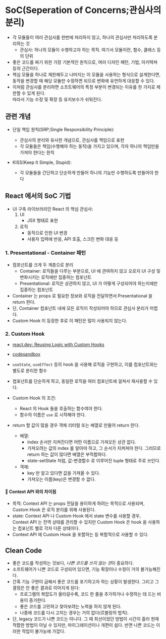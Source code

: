 # SoC(Seperation of Concerns;관심사의 분리)

- 각 모듈들이 여러 관심사를 한번에 처리하지 않고, 하나의 관심사만 처리하도록 분리하는 것
  - 관심사: 하나의 모듈이 수행하고자 하는 목적. 여기서 모듈이란, 함수, 클래스 등의 단위
- 좋은 코드를 짜기 위한 가장 기본적인 원칙으로, 여러 디자인 패턴, 기법, 아키텍쳐 등의 근간이다.
- 핵심 모듈을 하나로 제한해두고 나머지는 이 모듈을 사용하는 형식으로 설계한다면,  
  동작을 변경할 때 해당 모듈만 수정하면 되므로 변화에 유연하게 대응할 수 있다.
- 이처럼 관심사를 분리하면 소프트웨어의 특정 부분이 변경되는 이유를 한 가지로 제한할 수 있게 된다.  
  따라서 기능 수정 및 확장 등 유지보수가 쉬워진다.

## 관련 개념

- 단일 책임 원칙(SRP;Single Responsibility Principle):

  - 관심사의 분리와 유사한 개념으로, 관심사를 책임으로 표현
  - 각 모듈들은 책임(수행해야 하는 동작)을 가지고 있으며, 각자 하나의 책임만을 가져야 한다는 원칙

- KISS(Keep It Simple, Stupid):
  - 각 모듈들을 간단하고 단순하게 만들어 하나의 기능만 수행하도록 만들어야 한다

## React 에서의 SoC 기법

- UI 구축 라이브러리인 React 의 핵심 관심사:
  1. UI
     - JSX 형태로 표현
  2. 로직
     - 동작으로 인한 UI 변경
     - 사용자 입력에 반응, API 호출, 스크린 변화 대응 등

### 1. Presentational - Container 패턴

- 컴포넌트를 크게 두 계층으로 분리
  - Container: 로직들을 다루는 부분으로, UI 에 관여하지 않고 오로지 UI 구성 및 변화시키는 로직에만 집중하는 컴포넌트
  - Presentational: 로직은 상관하지 않고, UI 가 어떻게 구성되어야 하는지에만 집중하는 컴포넌트
- Container 는 props 로 필요한 정보와 로직을 전달하면서 Presentational 을 return 한다.
- 단, Container 컴포넌트 내에 모든 로직이 작성되어야 하므로 관심사 분리가 어렵다.
- Custom Hook 이 등장한 후로 이 패턴은 많이 사용되지 않는다.

### 2. Custom Hook

- [react.dev: Reusing Logic with Custom Hooks](https://react.dev/learn/reusing-logic-with-custom-hooks)
- [codesandbox](https://codesandbox.io/s/custom-hook-example-rfnc6n?file=/src/App.js)

- `useState`, `useEffect` 등의 hook 을 사용해 로직을 구현하고, 이를 컴포넌트와는 별도로 분리한 함수
- 컴포넌트를 단순하게 하고, 동일한 로직을 여러 컴포넌트에 걸쳐서 재사용할 수 있다.
- Custom Hook 의 조건:
  - React 의 Hook 들을 호출하는 함수여야 한다.
  - 함수의 이름은 `use` 로 시작해야 한다.
- return 할 값이 많을 경우 객체 리터럴 또는 배열로 만들어 return 한다.

  - 배열:
    - index 순서만 지켜진다면 어떤 이름으로 가져오든 상관 없다.
    - 가져오려는 값의 index 를 알아야 하고, 그 순서가 지켜져야 한다. 그러므로 return 하는 값이 많다면 배열은 부적합하다.
    - state-setState 처럼, 값-변경함수 로 이루어진 tuple 형태로 주로 쓰인다.
  - 객체:
    - key 만 알고 있다면 값을 가져올 수 있다.
    - 가져오는 이름(key)은 변경할 수 없다.

#### :pushpin: Context API 와의 차이점

- 목적: Context API 는 props 전달을 용이하게 하려는 목적으로 사용되며, Custom Hook 은 로직 분리를 위해 사용된다.
- state: Context API 나 Custom Hook 에서 state 변수를 사용할 경우,  
  Context API 는 전역 상태를 관리할 수 있지만 Custom Hook 은 hook 을 사용하는 컴포넌트 별로 각자 다른 상태이다.
- Context API 에 Custom Hook 을 포함하는 등 복합적으로 사용할 수 있다.

## Clean Code

- 좋은 코드를 작성하는 것보다, *나쁜 코드를 쓰지 않는 것*이 중요하다.
- 소프트웨어가 나쁜 코드로 구성되어 있으면, 기능 확장이나 수정이 거의 불가능해진다.
- 간혹 기능 구현이 급해서 좋은 코드를 포기하고자 하는 상황이 발생한다. 그리고 그 결정은 안 좋은 결과로 이어지게 된다:
  - 프로그램의 복잡도가 올라갈수록, 코드 한 줄을 추가하거나 수정하는 데 드는 비용이 증가한다.
  - 좋은 코드를 고민하고 찾아보려는 노력을 하지 않게 된다.
  - 나중에 코드를 다시 고치는 경우는 거의 없다(르블랑의 법칙).
- 단, legacy 코드가 나쁜 코드는 아니다. 그 때 최선이었던 방법이 시간이 흘러 현재 적합한 방법이 아닐 수 있지만, 마이그레이션이나 개편이 쉽다. 반면 나쁜 코드는 이러한 작업이 불가능에 가깝다.
